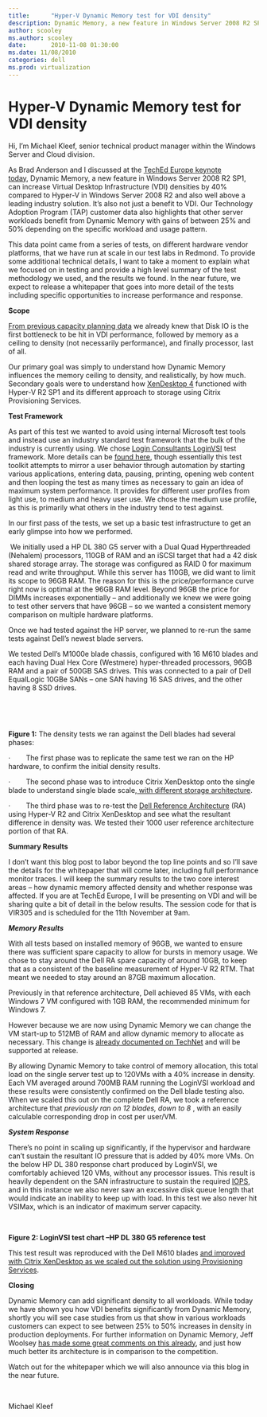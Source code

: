 ```yaml
---
title:      "Hyper-V Dynamic Memory test for VDI density"
description: Dynamic Memory, a new feature in Windows Server 2008 R2 SP1, can increase Virtual Desktop Infrastructure (VDI) densities by 40%.
author: scooley
ms.author: scooley
date:       2010-11-08 01:30:00
ms.date: 11/08/2010
categories: dell
ms.prod: virtualization
---
```

# Hyper-V Dynamic Memory test for VDI density

Hi, I’m Michael Kleef, senior technical product manager within the Windows Server and Cloud division. 

As Brad Anderson and I discussed at the [TechEd Europe keynote today](http://www.msteched.com/), Dynamic Memory, a new feature in Windows Server 2008 R2 SP1, can increase Virtual Desktop Infrastructure (VDI) densities by 40% compared to Hyper-V in Windows Server 2008 R2 and also well above a leading industry solution. It’s also not just a benefit to VDI. Our Technology Adoption Program (TAP) customer data also highlights that other server workloads benefit from Dynamic Memory with gains of between 25% and 50% depending on the specific workload and usage pattern.

This data point came from a series of tests, on different hardware vendor platforms, that we have run at scale in our test labs in Redmond. To provide some additional technical details, I want to take a moment to explain what we focused on in testing and provide a high level summary of the test methodology we used, and the results we found. In the near future, we expect to release a whitepaper that goes into more detail of the tests including specific opportunities to increase performance and response.

**Scope**

[ From previous capacity planning data](https://www.microsoft.com/downloads/en/details.aspx?displaylang=en&FamilyID=bd24503e-b8b7-4b5b-9a86-af03ac5332c8) we already knew that Disk IO is the first bottleneck to be hit in VDI performance, followed by memory as a ceiling to density (not necessarily performance), and finally processor, last of all. 

Our primary goal was simply to understand how Dynamic Memory influences the memory ceiling to density, and realistically, by how much. Secondary goals were to understand how [XenDesktop 4](http://www.citrix.com/English/ps2/products/product.asp?contentID=163057%20&ntref=mainxdvanityurl) functioned with Hyper-V R2 SP1 and its different approach to storage using Citrix Provisioning Services.

**Test Framework**

As part of this test we wanted to avoid using internal Microsoft test tools and instead use an industry standard test framework that the bulk of the industry is currently using. We chose [Login Consultants LoginVSI](http://www.loginconsultants.com/) test framework. More details can be [found here](http://www.loginconsultants.com/index.php?option=com_content&task=view&id=231&Itemid=279), though essentially this test toolkit attempts to mirror a user behavior through automation by starting various applications, entering data, pausing, printing, opening web content and then looping the test as many times as necessary to gain an idea of maximum system performance. It provides for different user profiles from light use, to medium and heavy user use. We chose the medium use profile, as this is primarily what others in the industry tend to test against.

In our first pass of the tests, we set up a basic test infrastructure to get an early glimpse into how we performed.

 We initially used a HP DL 380 G5 server with a Dual Quad Hyperthreaded (Nehalem) processors, 110GB of RAM and an iSCSI target that had a 42 disk shared storage array. The storage was configured as RAID 0 for maximum read and write throughput. While this server has 110GB, we did want to limit its scope to 96GB RAM. The reason for this is the price/performance curve right now is optimal at the 96GB RAM level. Beyond 96GB the price for DIMMs increases exponentially – and additionally we knew we were going to test other servers that have 96GB – so we wanted a consistent memory comparison on multiple hardware platforms. 

Once we had tested against the HP server, we planned to re-run the same tests against Dell’s newest blade servers. 

We tested Dell’s M1000e blade chassis, configured with 16 M610 blades and each having Dual Hex Core (Westmere) hyper-threaded processors, 96GB RAM and a pair of 500GB SAS drives. This was connected to a pair of Dell EqualLogic 10GBe SANs – one SAN having 16 SAS drives, and the other having 8 SSD drives.

 

<!--- ![The density tests we ran against the Dell blades had several phases](https://msdnshared.blob.core.windows.net/media/TNBlogsFS/prod.evol.blogs.technet.com/CommunityServer.Blogs.Components.WeblogFiles/00/00/00/50/45/6278.e1000.jpg) --->

 

**Figure 1:** The density tests we ran against the Dell blades had several phases:

·        The first phase was to replicate the same test we ran on the HP hardware, to confirm the initial density results. 

·        The second phase was to introduce Citrix XenDesktop onto the single blade to understand single blade scale[, with different storage architecture](http://community.citrix.com/display/ocb/2010/08/06/Saving+IOPS+with+Provisioning+Services).

·        The third phase was to re-test the [Dell Reference Architecture](http://citrixandmicrosoft.com/Docs/WhitePapers/DELL_MSFT_CTRX_VRD_RA_vFinal.pdf) (RA) using Hyper-V R2 and Citrix XenDesktop and see what the resultant difference in density was. We tested their 1000 user reference architecture portion of that RA.

**Summary Results**

I don’t want this blog post to labor beyond the top line points and so I’ll save the details for the whitepaper that will come later, including full performance monitor traces. I will keep the summary results to the two core interest areas – how dynamic memory affected density and whether response was affected. If you are at TechEd Europe, I will be presenting on VDI and will be sharing quite a bit of detail in the below results. The session code for that is VIR305 and is scheduled for the 11th November at 9am.

**_Memory Results_**

With all tests based on installed memory of 96GB, we wanted to ensure there was sufficient spare capacity to allow for bursts in memory usage. We chose to stay around the Dell RA spare capacity of around 10GB, to keep that as a consistent of the baseline measurement of Hyper-V R2 RTM. That meant we needed to stay around an 87GB maximum allocation.

Previously in that reference architecture, Dell achieved 85 VMs, with each Windows 7 VM configured with 1GB RAM, the recommended minimum for Windows 7.

However because we are now using Dynamic Memory we can change the VM start-up to 512MB of RAM and allow dynamic memory to allocate as necessary. This change is [already documented on TechNet](https://technet.microsoft.com/library/ff817651\(WS.10\).aspx) and will be supported at release. 

By allowing Dynamic Memory to take control of memory allocation, this total load on the single server test up to 120VMs with a 40% increase in density. Each VM averaged around 700MB RAM running the LoginVSI workload and these results were consistently confirmed on the Dell blade testing also. When we scaled this out on the complete Dell RA, we took a reference architecture that _previously ran on 12 blades, down to 8_ , with an easily calculable corresponding drop in cost per user/VM.

**_System Response_**

There’s no point in scaling up significantly, if the hypervisor and hardware can’t sustain the resultant IO pressure that is added by 40% more VMs. On the below HP DL 380 response chart produced by LoginVSI, we comfortably achieved 120 VMs, without any processor issues. This result is heavily dependent on the SAN infrastructure to sustain the required [IOPS](http://en.wikipedia.org/wiki/IOPS), and in this instance we also never saw an excessive disk queue length that would indicate an inability to keep up with load. In this test we also never hit VSIMax, which is an indicator of maximum server capacity. 

 

<!--- ![LoginVSI test chart –HP DL 380 G5 reference test](https://msdnshared.blob.core.windows.net/media/TNBlogsFS/prod.evol.blogs.technet.com/CommunityServer.Blogs.Components.WeblogFiles/00/00/00/50/45/5078.chart2.png) --->

**Figure 2: LoginVSI test chart –HP DL 380 G5 reference test**

This test result was reproduced with the Dell M610 blades [and improved with Citrix XenDesktop as we scaled out the solution using Provisioning Services](http://community.citrix.com/display/ocb/2010/08/06/Saving+IOPS+with+Provisioning+Services).

**Closing**

Dynamic Memory can add significant density to all workloads. While today we have shown you how VDI benefits significantly from Dynamic Memory, shortly you will see case studies from us that show in various workloads customers can expect to see between 25% to 50% increases in density in production deployments. For further information on Dynamic Memory, Jeff Woolsey [has made some great comments on this already](https://blogs.technet.com/b/virtualization/archive/2010/04/07/dynamic-memory-coming-to-hyper-v-part-3.aspx), and just how much better its architecture is in comparison to the competition.

Watch out for the whitepaper which we will also announce via this blog in the near future.

 

Michael Kleef

 
